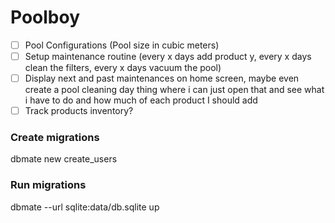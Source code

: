 # Poolboy

- [ ] Pool Configurations (Pool size in cubic meters)
- [ ] Setup maintenance routine (every x days add product y, every x days clean the filters, every x days vacuum the pool)
- [ ] Display next and past maintenances on home screen, maybe even create a pool cleaning day thing where i can just open that and see what i have to do and how much of each product I should add
- [ ] Track products inventory?

### Create migrations

dbmate new create_users

### Run migrations

dbmate --url sqlite:data/db.sqlite up
